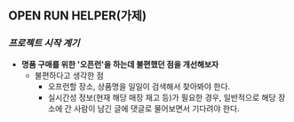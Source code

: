 ## OPEN RUN HELPER(가제)

### *프로젝트 시작 계기*
- **명품 구매를 위한 '오픈런'을 하는데 불편했던 점을 개선해보자**  
  - 불편하다고 생각한 점 
    - 오프런할 장소, 상품명을 일일이 검색해서 찾아봐야 한다.
    - 실시간성 정보(현재 해당 매장 재고 등)가 필요한 경우, 일반적으로 해당 장소에 간 사람이 남긴 글에 댓글로 물어보면서 기다려야 한다.
